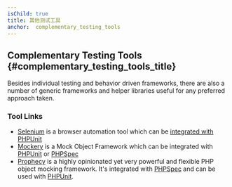 ```yaml
---
isChild: true
title: 其他测试工具
anchor:  complementary_testing_tools
---
```


## Complementary Testing Tools {#complementary_testing_tools_title}

Besides individual testing and behavior driven frameworks, there are also a number of generic frameworks and helper
libraries useful for any preferred approach taken.

### Tool Links

* [Selenium] is a browser automation tool which can be [integrated with PHPUnit]
* [Mockery] is a Mock Object Framework which can be integrated with [PHPUnit] or [PHPSpec]
* [Prophecy] is a highly opinionated yet very powerful and flexible PHP object mocking framework. It's integrated with
[PHPSpec] and can be used with [PHPUnit].


[Selenium]: http://seleniumhq.org/
[integrated with PHPUnit]: http://phpunit.de/manual/current/en/selenium.html
[Mockery]: https://github.com/padraic/mockery
[PHPUnit]: http://phpunit.de/
[PHPSpec]: http://www.phpspec.net/
[Prophecy]: https://github.com/phpspec/prophecy
